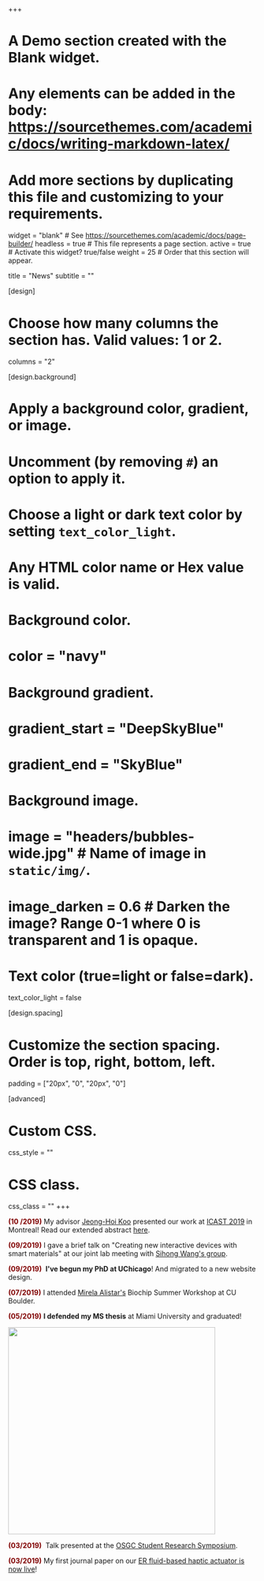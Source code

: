 +++
# A Demo section created with the Blank widget.
# Any elements can be added in the body: https://sourcethemes.com/academic/docs/writing-markdown-latex/
# Add more sections by duplicating this file and customizing to your requirements.

widget = "blank"  # See https://sourcethemes.com/academic/docs/page-builder/
headless = true  # This file represents a page section.
active = true  # Activate this widget? true/false
weight = 25  # Order that this section will appear.

title = "News"
subtitle = ""

[design]

  # Choose how many columns the section has. Valid values: 1 or 2.
  columns = "2"

[design.background]

  # Apply a background color, gradient, or image.
  #   Uncomment (by removing `#`) an option to apply it.
  #   Choose a light or dark text color by setting `text_color_light`.
  #   Any HTML color name or Hex value is valid.

  # Background color.
  # color = "navy"

  # Background gradient.
  # gradient_start = "DeepSkyBlue"
  # gradient_end = "SkyBlue"

  # Background image.
  # image = "headers/bubbles-wide.jpg"  # Name of image in `static/img/`.
  # image_darken = 0.6  # Darken the image? Range 0-1 where 0 is transparent and 1 is opaque.

  # Text color (true=light or false=dark).
  text_color_light = false

[design.spacing]
  # Customize the section spacing. Order is top, right, bottom, left.
  padding = ["20px", "0", "20px", "0"]

[advanced]
 # Custom CSS. 
 css_style = ""

 # CSS class.
 css_class = ""
+++

<span style="color: #800000;">**(10 /2019)** </span> My advisor [Jeong-Hoi Koo](https://miamioh.edu/cec/academics/departments/mme/about/faculty-and-staff/koo-bio/) presented our work at [ICAST 2019](http://icast2019.encs.concordia.ca/) in Montreal! Read our extended abstract [here](/publication/icast-2019-erhaptic/).

<span style="color: #800000;">**(09/2019)** </span> I gave a brief talk on "Creating new interactive devices with smart materials" at our joint lab meeting with [Sihong Wang's group](https://voices.uchicago.edu/wanglab/).

<span style="color: #800000;">**(09/2019)** </span> **I've begun my PhD at UChicago**! And migrated to a new website design.

<span style="color: #800000;">**(07/2019)** </span> I attended [Mirela Alistar's](http://www.personallab.org) Biochip Summer Workshop at CU Boulder.

<span style="color: #800000;">**(05/2019)** </span> **I defended my MS thesis** at Miami University and graduated!

<img src="/img/thesisCelebration.jpg" width="420" lightbox="true">

<span style="color: #800000;">**(03/2019)** </span> Talk presented at the [OSGC Student Research Symposium](https://www.osgc.org).

<span style="color: #800000;">**(03/2019)** </span> My first journal paper on our [ER fluid-based haptic actuator is now live](https://journals.sagepub.com/doi/10.1177/1045389X19836172)!

